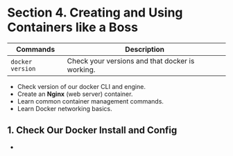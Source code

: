 

# Section 4. Creating and Using Containers like a Boss

|Commands|Description|
|-|-|
|`docker version`|Check your versions and that docker is working.|

* Check version of our docker CLI and engine.
* Create an **Nginx** (web server) container.
* Learn common container management commands.
* Learn Docker networking basics.

## 1. Check Our Docker Install and Config
* 
